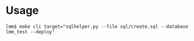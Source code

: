 # Usage

```
lmm$ make cli target="sqlhelper.py --file sql/create.sql --database lmm_test --deploy"
```
